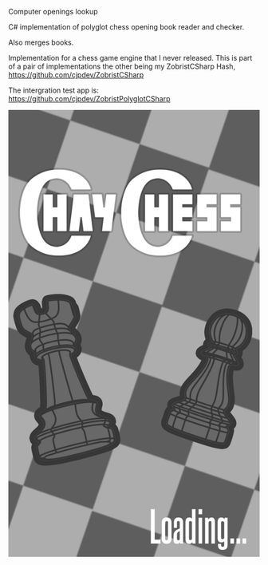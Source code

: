 Computer openings lookup

C# implementation of polyglot chess opening book reader and checker.

Also merges books.

Implementation for a chess game engine that I never released.
This is part of a pair of implementations the other being my ZobristCSharp Hash, https://github.com/cjpdev/ZobristCSharp

The intergration test app is: https://github.com/cjpdev/ZobristPolyglotCSharp

![alt text](splash_bw.png?raw=true)
